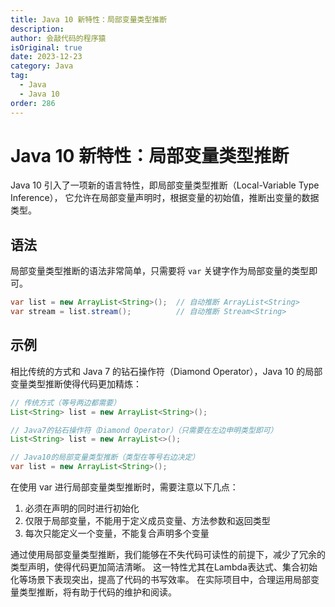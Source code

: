 ```yaml
---
title: Java 10 新特性：局部变量类型推断
description:
author: 会敲代码的程序猿
isOriginal: true
date: 2023-12-23
category: Java
tag:
  - Java
  - Java 10
order: 286
---
```


# Java 10 新特性：局部变量类型推断

Java 10 引入了一项新的语言特性，即局部变量类型推断（Local-Variable Type Inference），
它允许在局部变量声明时，根据变量的初始值，推断出变量的数据类型。

## 语法

局部变量类型推断的语法非常简单，只需要将 `var` 关键字作为局部变量的类型即可。

```java
var list = new ArrayList<String>();  // 自动推断 ArrayList<String>
var stream = list.stream();          // 自动推断 Stream<String>
```

## 示例

相比传统的方式和 Java 7 的钻石操作符（Diamond Operator），Java 10 的局部变量类型推断使得代码更加精炼：

```java
// 传统方式（等号两边都需要）
List<String> list = new ArrayList<String>();

// Java7的钻石操作符（Diamond Operator）（只需要在左边申明类型即可）
List<String> list = new ArrayList<>();

// Java10的局部变量类型推断（类型在等号右边决定）
var list = new ArrayList<String>();
```

在使用 var 进行局部变量类型推断时，需要注意以下几点：
1. 必须在声明的同时进行初始化
2. 仅限于局部变量，不能用于定义成员变量、方法参数和返回类型
3. 每次只能定义一个变量，不能复合声明多个变量

通过使用局部变量类型推断，我们能够在不失代码可读性的前提下，减少了冗余的类型声明，使得代码更加简洁清晰。
这一特性尤其在Lambda表达式、集合初始化等场景下表现突出，提高了代码的书写效率。
在实际项目中，合理运用局部变量类型推断，将有助于代码的维护和阅读。
